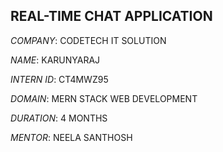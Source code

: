 ## REAL-TIME CHAT APPLICATION

*COMPANY*: CODETECH IT SOLUTION

*NAME*: KARUNYARAJ

*INTERN ID*: CT4MWZ95

*DOMAIN*: MERN STACK WEB DEVELOPMENT

*DURATION*: 4 MONTHS

*MENTOR*: NEELA SANTHOSH
